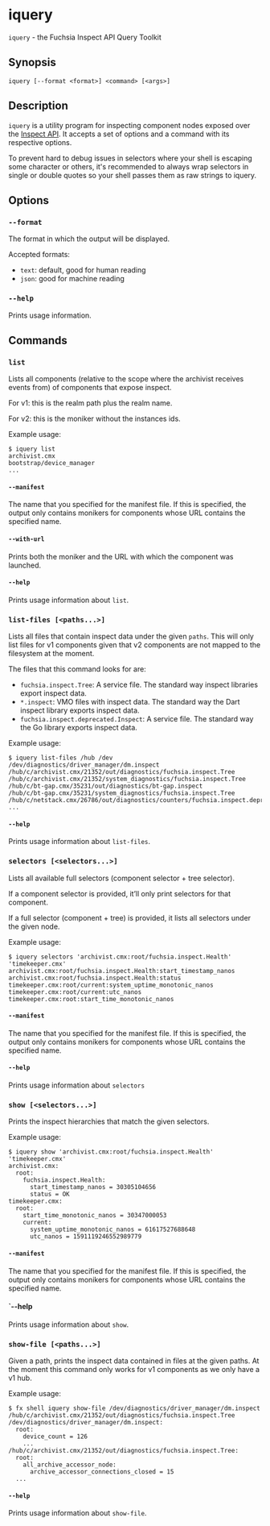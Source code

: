 # iquery

`iquery` - the Fuchsia Inspect API Query Toolkit

## Synopsis

```
iquery [--format <format>] <command> [<args>]
```

## Description

`iquery` is a utility program for inspecting component nodes exposed over the
[Inspect API]. It accepts a set of options and a command with
its respective options.

To prevent hard to debug issues in selectors where your shell is escaping some
character or others, it's recommended to always wrap selectors in single or
double quotes so your shell passes them as raw strings to iquery.

## Options

### `--format`

The format in which the output will be displayed.

Accepted formats:

- `text`: default, good for human reading
- `json`: good for machine reading

### `--help`

Prints usage information.

## Commands

### `list`

Lists all components (relative to the scope where the archivist receives events
from) of components that expose inspect.

For v1: this is the realm path plus the realm name.

For v2: this is the moniker without the instances ids.

Example usage:

```
$ iquery list
archivist.cmx
bootstrap/device_manager
...
```

#### `--manifest`

The name that you specified for the manifest file. If this is specified, the
output only contains monikers for components whose URL contains the specified
name.

#### `--with-url`

Prints both the moniker and the URL with which the component was launched.

#### `--help`

Prints usage information about `list`.

### `list-files [<paths...>]`

Lists all files that contain inspect data under the given `paths`. This will
only list files for v1 components given that v2 components are not mapped to the
filesystem at the moment.

The files that this command looks for are:

- `fuchsia.inspect.Tree`: A service file. The standard way inspect libraries
  export inspect data.
- `*.inspect`: VMO files with inspect data. The standard way the Dart inspect
  library exports inspect data.
- `fuchsia.inspect.deprecated.Inspect`: A service file. The standard way the Go
  library exports inspect data.

Example usage:

```
$ iquery list-files /hub /dev
/dev/diagnostics/driver_manager/dm.inspect
/hub/c/archivist.cmx/21352/out/diagnostics/fuchsia.inspect.Tree
/hub/c/archivist.cmx/21352/system_diagnostics/fuchsia.inspect.Tree
/hub/c/bt-gap.cmx/35231/out/diagnostics/bt-gap.inspect
/hub/c/bt-gap.cmx/35231/system_diagnostics/fuchsia.inspect.Tree
/hub/c/netstack.cmx/26786/out/diagnostics/counters/fuchsia.inspect.deprecated.Inspect
...
```

#### `--help`

Prints usage information about `list-files`.

### `selectors [<selectors...>]`

Lists all available full selectors (component selector + tree selector).

If a component selector is provided, it’ll only print selectors for that component.

If a full selector (component + tree) is provided, it lists all selectors under the given node.

Example usage:

```
$ iquery selectors 'archivist.cmx:root/fuchsia.inspect.Health' 'timekeeper.cmx'
archivist.cmx:root/fuchsia.inspect.Health:start_timestamp_nanos
archivist.cmx:root/fuchsia.inspect.Health:status
timekeeper.cmx:root/current:system_uptime_monotonic_nanos
timekeeper.cmx:root/current:utc_nanos
timekeeper.cmx:root:start_time_monotonic_nanos
```

#### `--manifest`

The name that you specified for the manifest file. If this is specified, the
output only contains monikers for components whose URL contains the specified
name.

#### `--help`

Prints usage information about `selectors`


### `show [<selectors...>]`

Prints the inspect hierarchies that match the given selectors.

Example usage:

```
$ iquery show 'archivist.cmx:root/fuchsia.inspect.Health' 'timekeeper.cmx'
archivist.cmx:
  root:
    fuchsia.inspect.Health:
      start_timestamp_nanos = 30305104656
      status = OK
timekeeper.cmx:
  root:
    start_time_monotonic_nanos = 30347000053
    current:
      system_uptime_monotonic_nanos = 61617527688648
      utc_nanos = 1591119246552989779
```

#### `--manifest`

The name that you specified for the manifest file. If this is specified, the
output only contains monikers for components whose URL contains the specified
name.

#### `--help

Prints usage information about `show`.

### `show-file [<paths...>]`

Given a path, prints the inspect data contained in files at the given paths. At the moment this
command only works for v1 components as we only have a v1 hub.

Example usage:

```
$ fx shell iquery show-file /dev/diagnostics/driver_manager/dm.inspect /hub/c/archivist.cmx/21352/out/diagnostics/fuchsia.inspect.Tree
/dev/diagnostics/driver_manager/dm.inspect:
  root:
    device_count = 126
    ...
/hub/c/archivist.cmx/21352/out/diagnostics/fuchsia.inspect.Tree:
  root:
    all_archive_accessor_node:
      archive_accessor_connections_closed = 15
  ...
```

#### `--help`

Prints usage information about `show-file`.

[Inspect API]: development/diagnostics/inspect/README.md
